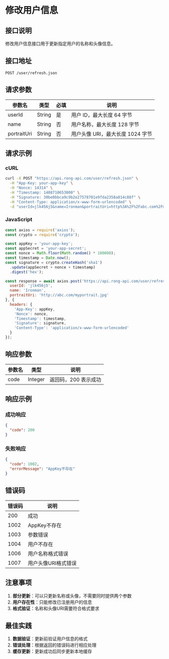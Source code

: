 # 修改用户信息

## 接口说明

修改用户信息接口用于更新指定用户的名称和头像信息。

## 接口地址

```
POST /user/refresh.json
```

## 请求参数

| 参数名 | 类型 | 必填 | 说明 |
|--------|------|------|------|
| userId | String | 是 | 用户 ID，最大长度 64 字节 |
| name | String | 否 | 用户名称，最大长度 128 字节 |
| portraitUri | String | 否 | 用户头像 URI，最大长度 1024 字节 |

## 请求示例

### cURL
```bash
curl -X POST "https://api.rong-api.com/user/refresh.json" \
  -H "App-Key: your-app-key" \
  -H "Nonce: 14314" \
  -H "Timestamp: 1408710653000" \
  -H "Signature: 30be0bbca9c9b2e27578701e9fda2358a814c88f" \
  -H "Content-Type: application/x-www-form-urlencoded" \
  -d "userId=jlk456j5&name=Ironman&portraitUri=http%3A%2F%2Fabc.com%2Fmyportrait.jpg"
```

### JavaScript
```javascript
const axios = require('axios');
const crypto = require('crypto');

const appKey = 'your-app-key';
const appSecret = 'your-app-secret';
const nonce = Math.floor(Math.random() * 100000);
const timestamp = Date.now();
const signature = crypto.createHash('sha1')
  .update(appSecret + nonce + timestamp)
  .digest('hex');

const response = await axios.post('https://api.rong-api.com/user/refresh.json', {
  userId: 'jlk456j5',
  name: 'Ironman',
  portraitUri: 'http://abc.com/myportrait.jpg'
}, {
  headers: {
    'App-Key': appKey,
    'Nonce': nonce,
    'Timestamp': timestamp,
    'Signature': signature,
    'Content-Type': 'application/x-www-form-urlencoded'
  }
});
```

## 响应参数

| 参数名 | 类型 | 说明 |
|--------|------|------|
| code | Integer | 返回码，200 表示成功 |

## 响应示例

### 成功响应
```json
{
  "code": 200
}
```

### 失败响应
```json
{
  "code": 1002,
  "errorMessage": "AppKey不存在"
}
```

## 错误码

| 错误码 | 说明 |
|--------|------|
| 200 | 成功 |
| 1002 | AppKey不存在 |
| 1003 | 参数错误 |
| 1004 | 用户不存在 |
| 1006 | 用户名称格式错误 |
| 1007 | 用户头像URI格式错误 |

## 注意事项

1. **部分更新**：可以只更新名称或头像，不需要同时提供两个参数
2. **用户存在性**：只能修改已注册用户的信息
3. **格式验证**：名称和头像URI需要符合格式要求

## 最佳实践

1. **数据验证**：更新前验证用户信息的格式
2. **错误处理**：根据返回的错误码进行相应处理
3. **缓存更新**：更新成功后同步更新本地缓存 